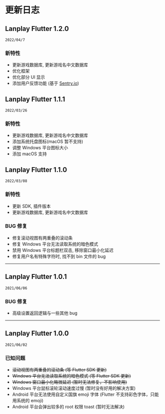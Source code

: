 ﻿# 更新日志

## Lanplay Flutter 1.2.0

`2022/04/7`

### **新特性**

- 更新游戏数据库, 更新游戏名中文数据库
- 优化框架
- 优化部分 UI 显示
- 添加用户反馈功能 (基于 [Sentry.io](https://sentry.io/))

## Lanplay Flutter 1.1.1

`2022/03/26`

### **新特性**

- 更新游戏数据库, 更新游戏名中文数据库
- 添加系统托盘图标(macOS 暂不支持)
- 调整 Windows 平台图标大小
- 添加 macOS 支持

## Lanplay Flutter 1.1.0

`2022/03/08`

### **新特性**

- 更新 SDK, 插件版本
- 更新游戏数据库, 更新游戏名中文数据库

### **BUG 修复**

- 修复滚动视图有两重叠的滚动条
- 修复 Windows 平台无法读取系统的暗色模式
- 禁用 Windows 平台标题栏双击, 移除窗口最小化延迟
- 修复用户名有特殊字符时, 找不到 bin 文件的 bug

---

## Lanplay Flutter 1.0.1

`2021/06/06`

<!-- ### **新特性** -->

### **BUG 修复**

- 高级设置返回逻辑与一些其他 bug

---

## Lanplay Flutter 1.0.0

`2021/06/02`

<!-- ### **新特性** -->

<!-- ### **BUG 修复** -->

### **已知问题**

- ~~滚动视图有两重叠的滚动条 (等 Flutter SDK 更新)~~
- ~~Windows 平台无法读取系统的暗色模式 (等 Flutter SDK 更新)~~
- ~~Windows 窗口最小化略微延迟 (暂时无法修复，不影响使用)~~
- Windows 平台鼠标滚轮滚动速度过慢 (暂时没有好用的解决方案)
- Android 平台无法使用自定义国旗 emoji 字体 (Flutter 不支持彩色字体，只能用系统的 emoji)
- Android 平台会弹出较多的 root 权限 toast (暂时无法解决)
